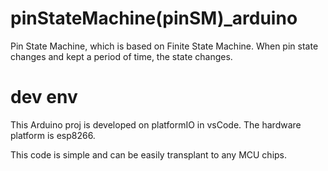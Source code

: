 # pinStateMachine(pinSM)_arduino
Pin State Machine, which is based on Finite State Machine. When pin state changes and kept a period of time, the state changes.

# dev env
This Arduino proj is developed on platformIO in vsCode. The hardware platform is esp8266.

This code is simple and can be easily transplant to any MCU chips.

